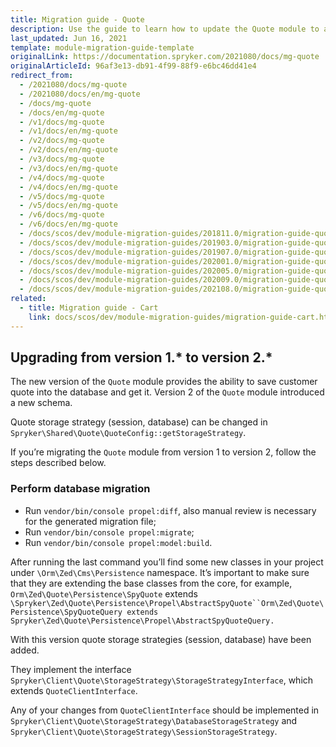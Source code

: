 ```yaml
---
title: Migration guide - Quote
description: Use the guide to learn how to update the Quote module to a newer version.
last_updated: Jun 16, 2021
template: module-migration-guide-template
originalLink: https://documentation.spryker.com/2021080/docs/mg-quote
originalArticleId: 96af3e13-db91-4f99-88f9-e6bc46dd41e4
redirect_from:
  - /2021080/docs/mg-quote
  - /2021080/docs/en/mg-quote
  - /docs/mg-quote
  - /docs/en/mg-quote
  - /v1/docs/mg-quote
  - /v1/docs/en/mg-quote
  - /v2/docs/mg-quote
  - /v2/docs/en/mg-quote
  - /v3/docs/mg-quote
  - /v3/docs/en/mg-quote
  - /v4/docs/mg-quote
  - /v4/docs/en/mg-quote
  - /v5/docs/mg-quote
  - /v5/docs/en/mg-quote
  - /v6/docs/mg-quote
  - /v6/docs/en/mg-quote
  - /docs/scos/dev/module-migration-guides/201811.0/migration-guide-quote.html
  - /docs/scos/dev/module-migration-guides/201903.0/migration-guide-quote.html
  - /docs/scos/dev/module-migration-guides/201907.0/migration-guide-quote.html
  - /docs/scos/dev/module-migration-guides/202001.0/migration-guide-quote.html
  - /docs/scos/dev/module-migration-guides/202005.0/migration-guide-quote.html
  - /docs/scos/dev/module-migration-guides/202009.0/migration-guide-quote.html
  - /docs/scos/dev/module-migration-guides/202108.0/migration-guide-quote.html
related:
  - title: Migration guide - Cart
    link: docs/scos/dev/module-migration-guides/migration-guide-cart.html
---
```


## Upgrading from version 1.* to version 2.*

The new version of the `Quote` module provides the ability to save customer quote into the database and get it. Version 2 of the `Quote` module introduced a new schema.

Quote storage strategy (session, database) can be changed in `Spryker\Shared\Quote\QuoteConfig::getStorageStrategy`.

If you’re migrating the `Quote` module from version 1 to version 2,  follow the steps described below.

### Perform database migration

* Run `vendor/bin/console propel:diff`, also manual review is necessary for the generated migration file;
* Run `vendor/bin/console propel:migrate`;
* Run `vendor/bin/console propel:model:build`.

After running the last command you’ll find some new classes in your project under `\Orm\Zed\Cms\Persistence` namespace. It’s important to make sure that they are extending the base classes from the core, for example, `Orm\Zed\Quote\Persistence\SpyQuote` extends `\Spryker\Zed\Quote\Persistence\Propel\AbstractSpyQuote``Orm\Zed\Quote\Persistence\SpyQuoteQuery extends Spryker\Zed\Quote\Persistence\Propel\AbstractSpyQuoteQuery.`

With this version quote storage strategies (session, database) have been added.

They implement the interface `Spryker\Client\Quote\StorageStrategy\StorageStrategyInterface`, which extends `QuoteClientInterface`.

Any of your changes from `QuoteClientInterface` should be implemented in `Spryker\Client\Quote\StorageStrategy\DatabaseStorageStrategy` and `Spryker\Client\Quote\StorageStrategy\SessionStorageStrategy`.
